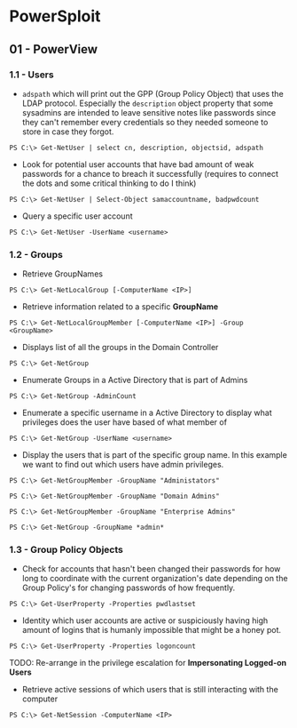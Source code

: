 # PowerSploit

## 01 - PowerView

### 1.1 - Users

- `adspath` which will print out the GPP (Group Policy Object) that uses the LDAP protocol. Especially the `description` object property that some sysadmins are intended to leave sensitive notes like passwords since they can't remember every credentials so they needed someone to store in case they forgot.

`PS C:\> Get-NetUser | select cn, description, objectsid, adspath`

- Look for potential user accounts that have bad amount of weak passwords for a chance to breach it successfully (requires to connect the dots and some critical thinking to do I think)

`PS C:\> Get-NetUser | Select-Object samaccountname, badpwdcount`

- Query a specific user account

`PS C:\> Get-NetUser -UserName <username>`

### 1.2 - Groups

- Retrieve GroupNames

`PS C:\> Get-NetLocalGroup [-ComputerName <IP>]`

- Retrieve information related to a specific **GroupName**

`PS C:\> Get-NetLocalGroupMember [-ComputerName <IP>] -Group <GroupName>`

- Displays list of all the groups in the Domain Controller

`PS C:\> Get-NetGroup`

- Enumerate Groups in a Active Directory that is part of Admins

`PS C:\> Get-NetGroup -AdminCount`

- Enumerate a specific username in a Active Directory to display what privileges does the user have based of what member of

`PS C:\> Get-NetGroup -UserName <username>`

- Display the users that is part of the specific group name. In this example we want to find out which users have admin privileges.

`PS C:\> Get-NetGroupMember -GroupName "Administators"`

`PS C:\> Get-NetGroupMember -GroupName "Domain Admins"`

`PS C:\> Get-NetGroupMember -GroupName "Enterprise Admins"`

`PS C:\> Get-NetGroup -GroupName *admin*`

### 1.3 - Group Policy Objects

- Check for accounts that hasn't been changed their passwords for how long to coordinate with the current organization's date depending on the Group Policy's for changing passwords of how frequently.

`PS C:\> Get-UserProperty -Properties pwdlastset`

- Identity which user accounts are active or suspiciously having high amount of logins that is humanly impossible that might be a honey pot.

`PS C:\> Get-UserProperty -Properties logoncount`

TODO: Re-arrange in the privilege escalation for **Impersonating Logged-on Users**

- Retrieve active sessions of which users that is still interacting with the computer

`PS C:\> Get-NetSession -ComputerName <IP>`